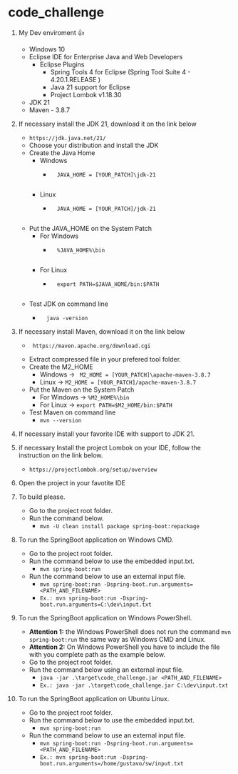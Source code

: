 # code_challenge

1. My Dev enviroment 👍
   - Windows 10
   - Eclipse IDE for Enterprise Java and Web Developers
   		- Eclipse Plugins
   			- Spring Tools 4 for Eclipse (Spring Tool Suite 4 - 4.20.1.RELEASE ) 
   			- Java 21 support for Eclipse
   			- Project Lombok v1.18.30 
   - JDK 21
   - Maven - 3.8.7

2. If necessary install the JDK 21, download it on the link below
	- ``` https://jdk.java.net/21/ ```
	- Choose your distribution and install the JDK
	- Create the Java Home
		- Windows 
			- ``` 
				JAVA_HOME = [YOUR_PATCH]\jdk-21 
			```
		- Linux
			- ``` 
				JAVA_HOME = [YOUR_PATCH]/jdk-21 
			```
	- Put the JAVA_HOME on the System Patch
		- For Windows 
			- ``` 
				%JAVA_HOME%\bin 
			```
		- For Linux 
			- ``` 
				export PATH=$JAVA_HOME/bin:$PATH 
			```
	- Test JDK on command line
		- ``` 
			java -version 
		  ```		

3. If necessary install Maven, download it on the link below
	- ``` 
	   https://maven.apache.org/download.cgi 
	   ```
	- Extract compressed file in your prefered tool folder.
	- Create the M2_HOME
		- Windows -> ``` 
				  M2_HOME = [YOUR_PATCH]\apache-maven-3.8.7 
				  ```
		- Linux -> ``` M2_HOME = [YOUR_PATCH]/apache-maven-3.8.7 ```
	- Put the Maven on the System Patch
		- For Windows -> ``` %M2_HOME%\bin ```
		- For Linux -> ``` export PATH=$M2_HOME/bin:$PATH ```
	- Test Maven on command line
		- ``` mvn --version ```

4. If necessary install your favorite IDE with support to JDK 21.

5. if necessary Install the project Lombok on your IDE, follow the instruction on the link below.
	- ``` https://projectlombok.org/setup/overview ```

6. Open the project in your favotite IDE

7. To build please.
	- Go to the project root folder.
	- Run the command below.
		- ``` mvn -U clean install package spring-boot:repackage ```

8. To run the SpringBoot application on Windows CMD.
	- Go to the project root folder.
	- Run the command below to use the embedded input.txt.
		- ``` mvn spring-boot:run ```
	- Run the command below to use an external input file.
		- ``` mvn spring-boot:run -Dspring-boot.run.arguments=<PATH_AND_FILENAME> ```
		- ``` Ex.: mvn spring-boot:run -Dspring-boot.run.arguments=C:\dev\input.txt ```
9. To run the SpringBoot application on Windows PowerShell.
	- **Attention 1:** the Windows PowerShell does not run the command ``` mvn spring-boot:run ``` the same way as Windows CMD and Linux.
	- **Attention 2:** On Windows PowerShell you have to include the file with you complete path as the example below.
	- Go to the project root folder.
	- Run the command below using an external input file.
		- ``` java -jar .\target\code_challenge.jar <PATH_AND_FILENAME> ```
		- ``` Ex.: java -jar .\target\code_challenge.jar C:\dev\input.txt ```
		
10. To run the SpringBoot application on Ubuntu Linux.
	- Go to the project root folder.
	- Run the command below to use the embedded input.txt.
		- ``` mvn spring-boot:run ```
	- Run the command below to use an external input file.
		- ``` mvn spring-boot:run -Dspring-boot.run.arguments=<PATH_AND_FILENAME> ```
		- ``` Ex.: mvn spring-boot:run -Dspring-boot.run.arguments=/home/gustavo/sw/input.txt ```



